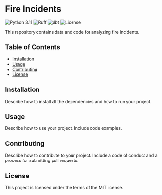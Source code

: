 # Fire Incidents

![Python 3.11](https://img.shields.io/badge/python-3.11-blue)
![Ruff](https://img.shields.io/badge/ruff-v1.2.1-green)
![dbt](https://img.shields.io/badge/dbt-0.21.0-orange)
![License](https://img.shields.io/badge/license-MIT-blue)

This repository contains data and code for analyzing fire incidents.

## Table of Contents

- [Installation](#installation)
- [Usage](#usage)
- [Contributing](#contributing)
- [License](#license)

## Installation

Describe how to install all the dependencies and how to run your project.

## Usage

Describe how to use your project. Include code examples.

## Contributing

Describe how to contribute to your project. Include a code of conduct and a process for submitting pull requests.

## License

This project is licensed under the terms of the MIT license.